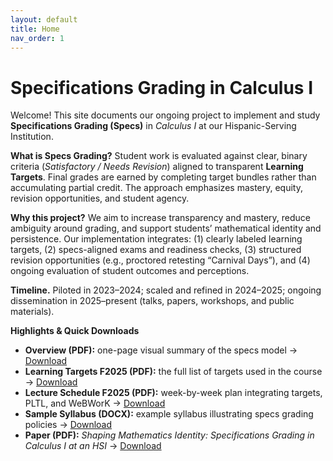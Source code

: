 ```yaml
---
layout: default
title: Home
nav_order: 1
---
```


# Specifications Grading in Calculus I

Welcome! This site documents our ongoing project to implement and study **Specifications Grading (Specs)** in *Calculus I* at our Hispanic-Serving Institution.

**What is Specs Grading?** Student work is evaluated against clear, binary criteria (*Satisfactory / Needs Revision*) aligned to transparent **Learning Targets**. Final grades are earned by completing target bundles rather than accumulating partial credit. The approach emphasizes mastery, equity, revision opportunities, and student agency.

**Why this project?** We aim to increase transparency and mastery, reduce ambiguity around grading, and support students’ mathematical identity and persistence. Our implementation integrates: (1) clearly labeled learning targets, (2) specs-aligned exams and readiness checks, (3) structured revision opportunities (e.g., proctored retesting “Carnival Days”), and (4) ongoing evaluation of student outcomes and perceptions.

**Timeline.** Piloted in 2023–2024; scaled and refined in 2024–2025; ongoing dissemination in 2025–present (talks, papers, workshops, and public materials).

**Highlights & Quick Downloads**
- **Overview (PDF):** one-page visual summary of the specs model → [Download](/assets/files/Overview.pdf)
- **Learning Targets F2025 (PDF):** the full list of targets used in the course → [Download](/assets/files/LearningTargetsF2025.pdf)
- **Lecture Schedule F2025 (PDF):** week-by-week plan integrating targets, PLTL, and WeBWorK → [Download](/assets/files/Cal1_LectureSchedule-Fall2025.pdf)
- **Sample Syllabus (DOCX):** example syllabus illustrating specs grading policies → [Download](/assets/files/SampleSyllabus.docx)
- **Paper (PDF):** *Shaping Mathematics Identity: Specifications Grading in Calculus I at an HSI* → [Download](/assets/files/ShapingMathIdentity.pdf)

